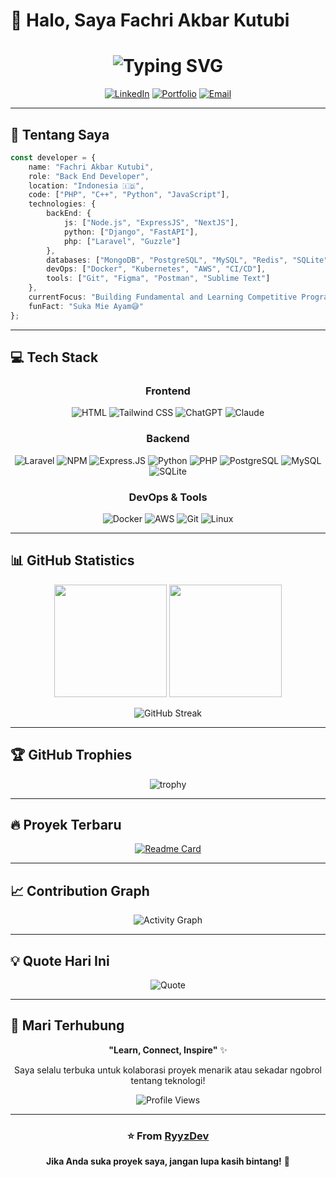 # 👋 Halo, Saya Fachri Akbar Kutubi

<div align="center">
  <h1 align="center">
  <img src="https://readme-typing-svg.demolab.com?font=Fira+Code&size=32&pause=1000&color=5DA1F7&center=true&vCenter=true&width=500&lines=Back+End+Developer;Problem+Solver;Tech+Enthusiast" alt="Typing SVG" />
</h1>
  
  [![LinkedIn](https://img.shields.io/badge/LinkedIn-0077B5?style=for-the-badge&logo=linkedin&logoColor=white)](https://www.linkedin.com/in/fachri-akbar-kutubi-b4b89a310/)
  [![Portfolio](https://img.shields.io/badge/Portfolio-FF5722?style=for-the-badge&logo=todoist&logoColor=white)](https://fachryyz.com)
  [![Email](https://img.shields.io/badge/Email-D14836?style=for-the-badge&logo=gmail&logoColor=white)](mailto:fachriakbarkutubi@gmail.com)
  
</div>

---

## 🚀 Tentang Saya

```typescript
const developer = {
    name: "Fachri Akbar Kutubi",
    role: "Back End Developer",
    location: "Indonesia 🇮🇩",
    code: ["PHP", "C++", "Python", "JavaScript"],
    technologies: {
        backEnd: {
            js: ["Node.js", "ExpressJS", "NextJS"],
            python: ["Django", "FastAPI"],
            php: ["Laravel", "Guzzle"]
        },
        databases: ["MongoDB", "PostgreSQL", "MySQL", "Redis", "SQLite"],
        devOps: ["Docker", "Kubernetes", "AWS", "CI/CD"],
        tools: ["Git", "Figma", "Postman", "Sublime Text"]
    },
    currentFocus: "Building Fundamental and Learning Competitive Programing",
    funFact: "Suka Mie Ayam😅"
};
```

---

## 💻 Tech Stack

<div align="center">

### Frontend
![HTML](https://img.shields.io/badge/HTML5-E34F26?style=for-the-badge&logo=html5&logoColor=white)
![Tailwind CSS](https://img.shields.io/badge/Tailwind_CSS-38B2AC?style=for-the-badge&logo=tailwind-css&logoColor=white)
![ChatGPT](https://img.shields.io/badge/ChatGPT-74aa9c?style=for-the-badge&logo=openai&logoColor=white)
![Claude](https://img.shields.io/badge/Claude-D97757?style=for-the-badge&logo=claude&logoColor=white)


### Backend
![Laravel](https://img.shields.io/badge/Laravel-FF2D20?style=for-the-badge&logo=laravel&logoColor=white)
![NPM](https://img.shields.io/badge/npm-CB3837?style=for-the-badge&logo=npm&logoColor=white)
![Express.JS](https://img.shields.io/badge/Express.js-000000?style=for-the-badge&logo=express&logoColor=white)
![Python](https://img.shields.io/badge/Python-3776AB?style=for-the-badge&logo=python&logoColor=white)
![PHP](https://img.shields.io/badge/PHP-777BB4?style=for-the-badge&logo=php&logoColor=white)
![PostgreSQL](https://img.shields.io/badge/PostgreSQL-316192?style=for-the-badge&logo=postgresql&logoColor=white)
![MySQL](https://img.shields.io/badge/MySQL-005C84?style=for-the-badge&logo=mysql&logoColor=white)
![SQLite](https://img.shields.io/badge/Sqlite-003B57?style=for-the-badge&logo=sqlite&logoColor=white)

### DevOps & Tools
![Docker](https://img.shields.io/badge/Docker-2496ED?style=for-the-badge&logo=docker&logoColor=white)
![AWS](https://img.shields.io/badge/AWS-232F3E?style=for-the-badge&logo=amazon-aws&logoColor=white)
![Git](https://img.shields.io/badge/Git-F05032?style=for-the-badge&logo=git&logoColor=white)
![Linux](https://img.shields.io/badge/Linux-FCC624?style=for-the-badge&logo=linux&logoColor=black)

</div>

---

## 📊 GitHub Statistics

<div align="center">
  
  <img height="180em" src="https://github-readme-stats.vercel.app/api?username=RyyzDev&show_icons=true&theme=tokyonight&include_all_commits=true&count_private=true"/>
  <img height="180em" src="https://github-readme-stats.vercel.app/api/top-langs/?username=RyyzDev&layout=compact&langs_count=8&theme=tokyonight"/>
  
</div>

<div align="center">
  
  ![GitHub Streak](https://github-readme-streak-stats.herokuapp.com/?user=RyyzDev&theme=tokyonight)
  
</div>

---

## 🏆 GitHub Trophies

<div align="center">
  
  ![trophy](https://github-profile-trophy.vercel.app/?username=RyyzDev&theme=tokyonight&no-frame=true&no-bg=true&margin-w=4&row=1)
  
</div>

---

## 🔥 Proyek Terbaru


<div align="center">

[![Readme Card](https://github-readme-stats.vercel.app/api/pin/?username=RyyzDev&repo=sistemkasir-laravel&theme=tokyonight)](https://github.com/RyyzDev/sistemkasir-laravel)


</div>

---

## 📈 Contribution Graph

<div align="center">
  
  ![Activity Graph](https://github-readme-activity-graph.vercel.app/graph?username=RyyzDev&theme=tokyo-night&hide_border=true)
  
</div>

---

## 💡 Quote Hari Ini

<div align="center">
  
  ![Quote](https://quotes-github-readme.vercel.app/api?type=horizontal&theme=tokyonight)
  
</div>

---

## 🤝 Mari Terhubung

<div align="center">
  
**"Learn, Connect, Inspire"** ✨

Saya selalu terbuka untuk kolaborasi proyek menarik atau sekadar ngobrol tentang teknologi!


![Profile Views](https://komarev.com/ghpvc/?username=RyyzDev&color=blueviolet&style=for-the-badge)

</div>

---

<div align="center">
  
  ### ⭐ From [RyyzDev](https://github.com/RyyzDev)
  
  **Jika Anda suka proyek saya, jangan lupa kasih bintang!** 🌟
  
</div>
